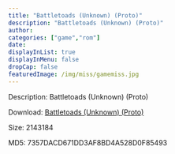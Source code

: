 ```yaml
---
title: "Battletoads (Unknown) (Proto)"
description: "Battletoads (Unknown) (Proto)"
author: 
categories: ["game","rom"]
date: 
displayInList: true
displayInMenu: false
dropCap: false
featuredImage: /img/miss/gamemiss.jpg
---
```


Description: Battletoads (Unknown) (Proto)

Download: <a style="text-decoration:underline;" href="https://mega.nz/#!iaIQySRR!J7Xg8324iiluit_6jw_DKpJvq_ZanOVzgr1wd-yquY8" target = "_blank" rel = "nofollow" > Battletoads (Unknown) (Proto)</a>

Size: 2143184

MD5: 7357DACD671DD3AF8BD4A528D0F85493

